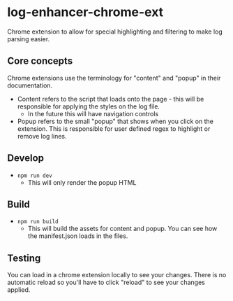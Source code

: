 # log-enhancer-chrome-ext
Chrome extension to allow for special highlighting and filtering to make log parsing easier. 

## Core concepts
Chrome extensions use the terminology for "content" and "popup" in their documentation.  
* Content refers to the script that loads onto the page - this will be responsible for applying the styles on the log file.  
    * In the future this will have navigation controls 
* Popup refers to the small "popup" that shows when you click on the extension.  This is responsible for user defined regex to highlight or remove log lines. 

## Develop
* `npm run dev`
    * This will only render the popup HTML

## Build
* `npm run build`
    * This will build the assets for content and popup.  You can see how the manifest.json loads in the files. 

## Testing
You can load in a chrome extension locally to see your changes.  There is no automatic reload so you'll have to click "reload" to see your changes applied. 